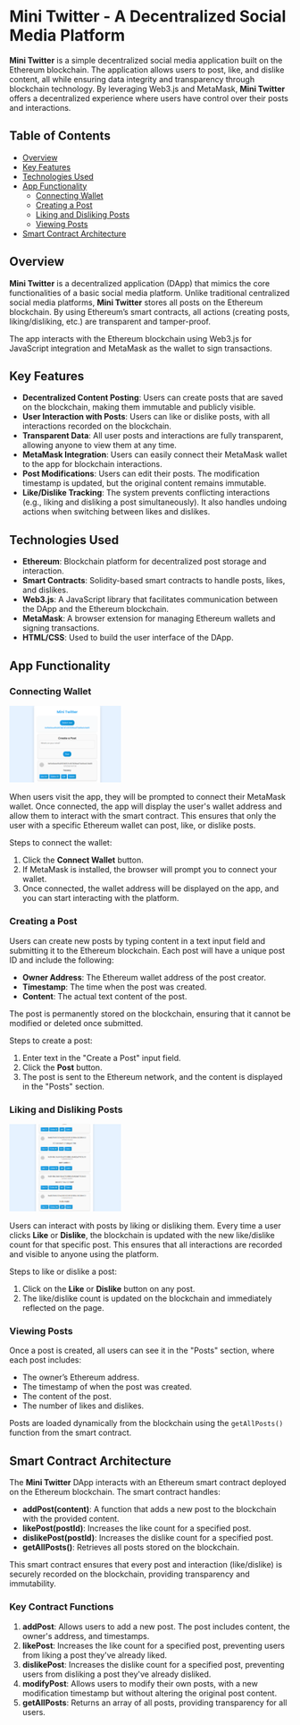 # Mini Twitter - A Decentralized Social Media Platform

**Mini Twitter** is a simple decentralized social media application built on the Ethereum blockchain. The application allows users to post, like, and dislike content, all while ensuring data integrity and transparency through blockchain technology. By leveraging Web3.js and MetaMask, **Mini Twitter** offers a decentralized experience where users have control over their posts and interactions.

## Table of Contents

- [Overview](#overview)
- [Key Features](#key-features)
- [Technologies Used](#technologies-used)
- [App Functionality](#app-functionality)
  - [Connecting Wallet](#connecting-wallet)
  - [Creating a Post](#creating-a-post)
  - [Liking and Disliking Posts](#liking-and-disliking-posts)
  - [Viewing Posts](#viewing-posts)
- [Smart Contract Architecture](#smart-contract-architecture)

## Overview

**Mini Twitter** is a decentralized application (DApp) that mimics the core functionalities of a basic social media platform. Unlike traditional centralized social media platforms, **Mini Twitter** stores all posts on the Ethereum blockchain. By using Ethereum’s smart contracts, all actions (creating posts, liking/disliking, etc.) are transparent and tamper-proof.

The app interacts with the Ethereum blockchain using Web3.js for JavaScript integration and MetaMask as the wallet to sign transactions.

## Key Features

- **Decentralized Content Posting**: Users can create posts that are saved on the blockchain, making them immutable and publicly visible.
- **User Interaction with Posts**: Users can like or dislike posts, with all interactions recorded on the blockchain.
- **Transparent Data**: All user posts and interactions are fully transparent, allowing anyone to view them at any time.
- **MetaMask Integration**: Users can easily connect their MetaMask wallet to the app for blockchain interactions.
- **Post Modifications**: Users can edit their posts. The modification timestamp is updated, but the original content remains immutable.
- **Like/Dislike Tracking**: The system prevents conflicting interactions (e.g., liking and disliking a post simultaneously). It also handles undoing actions when switching between likes and dislikes.

## Technologies Used

- **Ethereum**: Blockchain platform for decentralized post storage and interaction.
- **Smart Contracts**: Solidity-based smart contracts to handle posts, likes, and dislikes.
- **Web3.js**: A JavaScript library that facilitates communication between the DApp and the Ethereum blockchain.
- **MetaMask**: A browser extension for managing Ethereum wallets and signing transactions.
- **HTML/CSS**: Used to build the user interface of the DApp.

## App Functionality

### Connecting Wallet

<img src="interface/posts.png" width="200"/>

When users visit the app, they will be prompted to connect their MetaMask wallet. Once connected, the app will display the user's wallet address and allow them to interact with the smart contract. This ensures that only the user with a specific Ethereum wallet can post, like, or dislike posts.

Steps to connect the wallet:
1. Click the **Connect Wallet** button.
2. If MetaMask is installed, the browser will prompt you to connect your wallet.
3. Once connected, the wallet address will be displayed on the app, and you can start interacting with the platform.

### Creating a Post

Users can create new posts by typing content in a text input field and submitting it to the Ethereum blockchain. Each post will have a unique post ID and include the following:

- **Owner Address**: The Ethereum wallet address of the post creator.
- **Timestamp**: The time when the post was created.
- **Content**: The actual text content of the post.

The post is permanently stored on the blockchain, ensuring that it cannot be modified or deleted once submitted.

Steps to create a post:
1. Enter text in the "Create a Post" input field.
2. Click the **Post** button.
3. The post is sent to the Ethereum network, and the content is displayed in the "Posts" section.

### Liking and Disliking Posts

<img src="interface/feed.png" width="200"/>

Users can interact with posts by liking or disliking them. Every time a user clicks **Like** or **Dislike**, the blockchain is updated with the new like/dislike count for that specific post. This ensures that all interactions are recorded and visible to anyone using the platform.

Steps to like or dislike a post:
1. Click on the **Like** or **Dislike** button on any post.
2. The like/dislike count is updated on the blockchain and immediately reflected on the page.

### Viewing Posts

Once a post is created, all users can see it in the "Posts" section, where each post includes:
- The owner’s Ethereum address.
- The timestamp of when the post was created.
- The content of the post.
- The number of likes and dislikes.

Posts are loaded dynamically from the blockchain using the `getAllPosts()` function from the smart contract.

## Smart Contract Architecture

The **Mini Twitter** DApp interacts with an Ethereum smart contract deployed on the Ethereum blockchain. The smart contract handles:

- **addPost(content)**: A function that adds a new post to the blockchain with the provided content.
- **likePost(postId)**: Increases the like count for a specified post.
- **dislikePost(postId)**: Increases the dislike count for a specified post.
- **getAllPosts()**: Retrieves all posts stored on the blockchain.

This smart contract ensures that every post and interaction (like/dislike) is securely recorded on the blockchain, providing transparency and immutability.

### Key Contract Functions

1. **addPost**: Allows users to add a new post. The post includes content, the owner's address, and timestamps.
2. **likePost**: Increases the like count for a specified post, preventing users from liking a post they've already liked.
3. **dislikePost**: Increases the dislike count for a specified post, preventing users from disliking a post they've already disliked.
4. **modifyPost**: Allows users to modify their own posts, with a new modification timestamp but without altering the original post content.
5. **getAllPosts**: Returns an array of all posts, providing transparency for all users.

